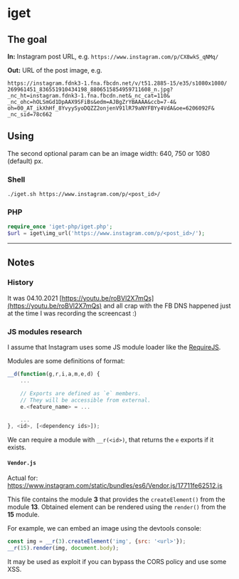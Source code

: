 # iget

## The goal

**In:** Instagram post URL, e.g. `https://www.instagram.com/p/CX8wkS_qNMq/`

**Out:** URL of the post image, e.g.
```
https://instagram.fdnk3-1.fna.fbcdn.net/v/t51.2885-15/e35/s1080x1080/
269961451_836551910434198_8806515854959711608_n.jpg?
_nc_ht=instagram.fdnk3-1.fna.fbcdn.net&_nc_cat=110&
_nc_ohc=hOLSmGd1DpAAX9SFiBs&edm=AJBgZrYBAAAA&ccb=7-4&
oh=00_AT_ikXhHf_8YvyySyoDQZZ2onjenV91lR79aNYFBYy4VdA&oe=6206092F&
_nc_sid=78c662
```

## Using

The second optional param can be an image width: 640, 750 or 1080 (default) px.

### Shell

`./iget.sh https://www.instagram.com/p/<post_id>/`

### PHP

```php
require_once 'iget-php/iget.php';
$url = iget\img_url('https://www.instagram.com/p/<post_id>/');
```

---

## Notes

### History

It was 04.10.2021 [https://youtu.be/roBVl2X7mQs](https://youtu.be/roBVl2X7mQs) 
and all crap with the FB DNS happened just at the time I was recording the 
screencast :)

### JS modules research

I assume that Instagram uses some JS module loader like the 
[RequireJS](https://requirejs.org).

Modules are some definitions of format:

```javascript
__d(function(g,r,i,a,m,e,d) {
    ...

    // Exports are defined as `e` members.
    // They will be accessible from external.
    e.<feature_name> = ...

    ...
}, <id>, [<dependency ids>]);
```

We can require a module with `__r(<id>)`, that returns the `e` exports if 
it exists.

#### `Vendor.js`

Actual for: 
https://www.instagram.com/static/bundles/es6/Vendor.js/17711fe62512.js

This file contains the module **3** that provides the `createElement()` from 
the module **13**. Obtained element can be rendered using the `render()` from 
the **15** module.

For example, we can embed an image using the devtools console:

```javascript
const img = __r(3).createElement('img', {src: '<url>'});
__r(15).render(img, document.body);
```

It may be used as exploit if you can bypass the CORS policy and use some XSS.
